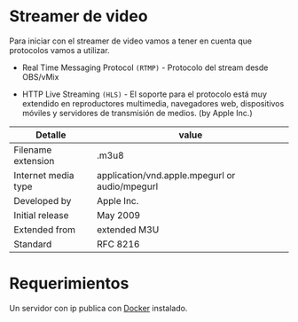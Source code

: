 # Streamer de video

Para iniciar con el streamer de video vamos a tener en cuenta que protocolos vamos a utilizar.

- Real Time Messaging Protocol `(RTMP)`  - Protocolo del stream desde OBS/vMix

- HTTP Live Streaming `(HLS)` - El soporte para el protocolo está muy extendido en reproductores multimedia, navegadores web, dispositivos móviles y servidores de transmisión de medios. (by Apple Inc.)

| Detalle             | value                                          |
| ------------------- | ---------------------------------------------- |
| Filename extension  | .m3u8                                          |
| Internet media type | application/vnd.apple.mpegurl or audio/mpegurl |
| Developed by        | Apple Inc.                                     |
| Initial release     | May 2009                                       |
| Extended from       | extended M3U                                   |
| Standard            | RFC 8216                                       |



# Requerimientos
Un servidor con ip publica con [Docker](https://www.docker.com/) instalado.
